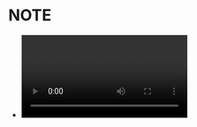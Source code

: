 # NOTE
- <video> 
    - 元素內本身含有`video.paused`的屬性，可偵測影片是否暫停
    - `video[play]()`或`video[pause]()`可實際操作撥放或暫停影片
    - 更改button 符號:
        - 偵測`video.addEventListener('play')`跟`video.addEventListener('pause')`
        - 再去修改button的`textContent`
    - 快進或倒退10秒
        - `video.currentTime`可以知道現在撥到第幾秒
        - 取出`.data-skip`屬性要使用`.dataset.skip`，記得取出後是文字型態，要用`parseFloat`轉為float
    - 使用拉條調整音量或撥放速率
        - `video[volume]`跟`video[playbackRate]`可以調整數值
    - 更改時間軸顯示
        - `video.duration`可以知道影片總時長
        - 先算出進行到影片的百分之幾，`(video.currentTime/video.duration)*100`
        - 再調整`progressBar.style.flexBasis`
        - 若直接拉時間軸去條想看的地方，則需要計算user點擊的地方與時間軸總長的百分比
        - 全螢幕
            - `video.requestFullscreen`可以看現在是否有全螢幕狀態，沒有是true
            - `video.requestFullscreen()`可執行全螢幕
            - 官方因應個瀏覽器不同而撰寫不同全螢幕方程